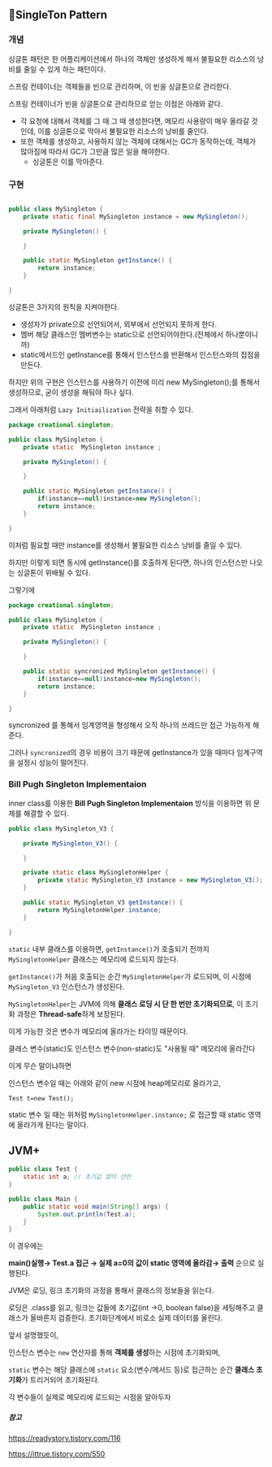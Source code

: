 
## 🫛SingleTon Pattern

### 개념

싱글톤 패턴은 한 어플리케이션에서 하나의 객체만 생성하게 해서 불필요한 리소스의 낭비를 줄일 수 있게 하는 패턴이다.

스프링 컨테이너는 객체들을 빈으로 관리하며, 이 빈을 싱글톤으로 관리한다.

스프링 컨테이너가 빈을 싱글톤으로 관리하므로 얻는 이점은 아래와 같다.

- 각 요청에 대해서 객체를 그 때 그 때 생성한다면, 메모리 사용량이 매우 올라갈 것인데, 이를 싱글톤으로 막아서 불필요한 리소스의 낭비를 줄인다.
- 또한 객체를 생성하고, 사용하지 않는 객체에 대해서는 GC가 동작하는데, 객체가 많아짐에 따라서 GC가 그만큼 많은 일을 해야한다.
    - 싱글톤은 이를 막아준다.
 


### 구현

```java

public class MySingleton {
    private static final MySingleton instance = new MySingleton();

    private MySingleton() {

    }

    public static MySingleton getInstance() {
        return instance;
    }

}

```

싱글톤은 3가지의 원칙을 지켜야한다.

- 생성자가 private으로 선언되어서, 외부에서 선언되지 못하게 한다.
- 멤버 해당 클래스인 멤버변수는 static으로 선언되어야한다.(전체에서 하나뿐이니까)
- static메서드인 getInstance를 통해서 인스턴스를 반환해서 인스턴스와의 접점을 만든다.

하지만 위의 구현은 인스턴스를 사용하기 이전에 미리 new MySingleton();를 통해서 생성하므로, 굳이 생성을 해둬야 하나 싶다.

그래서 아래처럼 ```Lazy Initiailization``` 전략을 취할 수 있다.

```java
package creational.singleton;

public class MySingleton {
    private static  MySingleton instance ;

    private MySingleton() {

    }

    public static MySingleton getInstance() {
        if(instance==null)instance=new MySingleton();
        return instance;
    }

}

```

이처럼 필요할 때만 instance를 생성해서 불필요한 리소스 낭비를 줄일 수 있다.

하지만 이렇게 되면 동시에  getInstance()를 호출하게 된다면, 하나의 인스턴스만 나오는 싱글톤이 위배될 수 있다.

그렇기에 

```java
package creational.singleton;

public class MySingleton {
    private static  MySingleton instance ;

    private MySingleton() {

    }

    public static syncronized MySingleton getInstance() {
        if(instance==null)instance=new MySingleton();
        return instance;
    }

}

```

syncronized 를 통해서 임계영역을 형성해서 오직 하나의 쓰레드만 접근 가능하게 해준다.

그러나 ```syncronized```의 경우 비용이 크기 때문에 getInstance가 있을 때마다 임계구역을 설정시 성능이 떨어진다.


### Bill Pugh Singleton Implementaion

inner class를 이용한 **Bill Pugh Singleton Implementaion** 방식을 이용하면 위 문제를 해결할 수 있다.

```java
public class MySingleton_V3 {

    private MySingleton_V3() {

    }

    private static class MySingletonHelper {
        private static MySingleton_V3 instance = new MySingleton_V3();
    }

    public static MySingleton_V3 getInstance() {
        return MySingletonHelper.instance;
    }

}

```

`static` 내부 클래스를 이용하면, `getInstance()`가 호출되기 전까지 `MySingletonHelper` 클래스는 메모리에 로드되지 않는다.

`getInstance()`가 처음 호출되는 순간 `MySingletonHelper`가 로드되며, 이 시점에 `MySingleton_V3` 인스턴스가 생성된다.

`MySingletonHelper`는 JVM에 의해 **클래스 로딩 시 단 한 번만 초기화되므로**, 이 초기화 과정은 **Thread-safe**하게 보장된다.

이게 가능한 것은 변수가 메모리에 올라가는 타이밍 때문이다.

클래스 변수(static)도 인스턴스 변수(non-static)도 "사용될 때" 메모리에 올라간다

이게 무슨 말이냐하면

인스턴스 변수일 때는 아래와 같이 new 시점에 heap메모리로 올라가고,

`Test t=new Test();`

static 변수 일 때는 위처럼 `MySingletonHelper.instance;` 로 접근할 때 static 영역에 올라가게 된다는 말이다.

## JVM+

```java
public class Test {
    static int a; // 초기값 없이 선언
}
```

```java
public class Main {
    public static void main(String[] args) {
        System.out.println(Test.a);
    }
}
```

이 경우에는 

**main()실행→ Test.a 접근 → 실제 a=0의 값이 static 영역에 올라감→ 출력** 순으로 실행된다.

JVM은 로딩, 링크 초기화의 과정을 통해서 클래스의 정보들을 읽는다.

로딩은 .class를 읽고, 링크는 값들에 초기값(int →0, boolean false)을 세팅해주고 클래스가 올바른지 검증한다. 초기화단계에서 비로소 실제 데이터를 올린다.

앞서 설명했듯이,

인스턴스 변수는 `new` 연산자를 통해 **객체를 생성**하는 시점에 초기화되며,

`static` 변수는 해당 클래스에 `static` 요소(변수/메서드 등)로 접근하는 순간 **클래스 초기화**가 트리거되어 초기화된다.


각 변수들이 실제로 메모리에 로드되는 시점을 알아두자


##### 참고
https://readystory.tistory.com/116

https://ittrue.tistory.com/550
